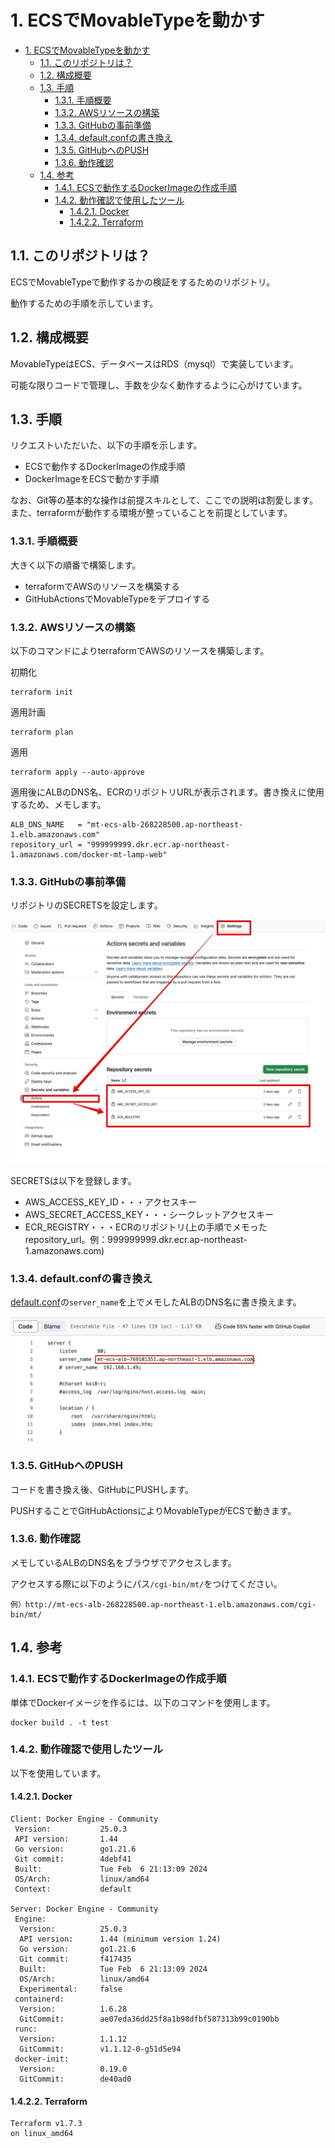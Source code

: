 # 1. ECSでMovableTypeを動かす

- [1. ECSでMovableTypeを動かす](#1-ecsでmovabletypeを動かす)
  - [1.1. このリポジトリは？](#11-このリポジトリは)
  - [1.2. 構成概要](#12-構成概要)
  - [1.3. 手順](#13-手順)
    - [1.3.1. 手順概要](#131-手順概要)
    - [1.3.2. AWSリソースの構築](#132-awsリソースの構築)
    - [1.3.3. GitHubの事前準備](#133-githubの事前準備)
    - [1.3.4. default.confの書き換え](#134-defaultconfの書き換え)
    - [1.3.5. GitHubへのPUSH](#135-githubへのpush)
    - [1.3.6. 動作確認](#136-動作確認)
  - [1.4. 参考](#14-参考)
    - [1.4.1. ECSで動作するDockerImageの作成手順](#141-ecsで動作するdockerimageの作成手順)
    - [1.4.2. 動作確認で使用したツール](#142-動作確認で使用したツール)
      - [1.4.2.1. Docker](#1421-docker)
      - [1.4.2.2. Terraform](#1422-terraform)


## 1.1. このリポジトリは？

ECSでMovableTypeで動作するかの検証をするためのリポジトリ。

動作するための手順を示しています。

## 1.2. 構成概要

MovableTypeはECS、データベースはRDS（mysql）で実装しています。

可能な限りコードで管理し、手数を少なく動作するように心がけています。

## 1.3. 手順

リクエストいただいた、以下の手順を示します。

- ECSで動作するDockerImageの作成手順
- DockerImageをECSで動かす手順

なお、Git等の基本的な操作は前提スキルとして、ここでの説明は割愛します。また、terraformが動作する環境が整っていることを前提としています。

### 1.3.1. 手順概要

大きく以下の順番で構築します。

- terraformでAWSのリソースを構築する
- GitHubActionsでMovableTypeをデプロイする

### 1.3.2. AWSリソースの構築

以下のコマンドによりterraformでAWSのリソースを構築します。

初期化

```
terraform init
```

適用計画

```
terraform plan
```

適用

```
terraform apply --auto-approve
```

適用後にALBのDNS名、ECRのリポジトリURLが表示されます。書き換えに使用するため、メモします。

```
ALB_DNS_NAME   = "mt-ecs-alb-268228500.ap-northeast-1.elb.amazonaws.com"
repository_url = "999999999.dkr.ecr.ap-northeast-1.amazonaws.com/docker-mt-lamp-web"
```

### 1.3.3. GitHubの事前準備

リポジトリのSECRETSを設定します。

![](img/01.jpg)

SECRETSは以下を登録します。

- AWS_ACCESS_KEY_ID・・・アクセスキー
- AWS_SECRET_ACCESS_KEY・・・シークレットアクセスキー
- ECR_REGISTRY・・・ECRのリポジトリ(上の手順でメモったrepository_url。例：999999999.dkr.ecr.ap-northeast-1.amazonaws.com) 


### 1.3.4. default.confの書き換え

[default.conf](default.conf)の```server_name```を上でメモしたALBのDNS名に書き換えます。

![](img/02.jpg)

### 1.3.5. GitHubへのPUSH

コードを書き換え後、GitHubにPUSHします。

PUSHすることでGitHubActionsによりMovableTypeがECSで動きます。

### 1.3.6. 動作確認

メモしているALBのDNS名をブラウザでアクセスします。

アクセスする際に以下のようにパス```/cgi-bin/mt/```をつけてください。

```
例）http://mt-ecs-alb-268228500.ap-northeast-1.elb.amazonaws.com/cgi-bin/mt/
```

## 1.4. 参考

### 1.4.1. ECSで動作するDockerImageの作成手順

単体でDockerイメージを作るには、以下のコマンドを使用します。

```
docker build . -t test
```

### 1.4.2. 動作確認で使用したツール

以下を使用しています。

#### 1.4.2.1. Docker

```
Client: Docker Engine - Community
 Version:           25.0.3
 API version:       1.44
 Go version:        go1.21.6
 Git commit:        4debf41
 Built:             Tue Feb  6 21:13:09 2024
 OS/Arch:           linux/amd64
 Context:           default

Server: Docker Engine - Community
 Engine:
  Version:          25.0.3
  API version:      1.44 (minimum version 1.24)
  Go version:       go1.21.6
  Git commit:       f417435
  Built:            Tue Feb  6 21:13:09 2024
  OS/Arch:          linux/amd64
  Experimental:     false
 containerd:
  Version:          1.6.28
  GitCommit:        ae07eda36dd25f8a1b98dfbf587313b99c0190bb
 runc:
  Version:          1.1.12
  GitCommit:        v1.1.12-0-g51d5e94
 docker-init:
  Version:          0.19.0
  GitCommit:        de40ad0
```

#### 1.4.2.2. Terraform

```
Terraform v1.7.3
on linux_amd64
```